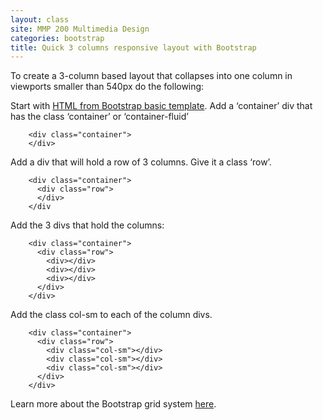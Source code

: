 ```yaml
---
layout: class
site: MMP 200 Multimedia Design
categories: bootstrap
title: Quick 3 columns responsive layout with Bootstrap
---
```

To create a 3-column based layout that collapses into one column in viewports smaller than 540px do the following:

Start with [HTML from Bootstrap basic template](https://getbootstrap.com/docs/4.0/getting-started/introduction/#starter-template).
Add a ‘container’ div that has the class ‘container’ or ‘container-fluid’

        <div class="container">
        </div>

Add a div that will hold a row of 3 columns. Give it a class ‘row’.

        <div class="container">
          <div class="row">
          </div>
        </div
        
Add the 3 divs that hold the columns:

        <div class="container">
          <div class="row">
            <div></div>
            <div></div>
            <div></div>
          </div>
        </div>

Add the class col-sm to each of the column divs. 

        <div class="container">
          <div class="row">
            <div class="col-sm"></div>
            <div class="col-sm"></div>
            <div class="col-sm"></div>
          </div>
        </div>
   
Learn more about the Bootstrap grid system [here](https://getbootstrap.com/docs/4.0/layout/grid/).
